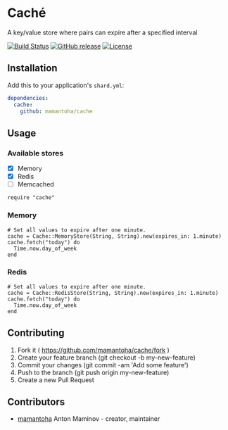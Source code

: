 # Caché

A key/value store where pairs can expire after a specified interval

[![Build Status](http://img.shields.io/travis/mamantoha/cache.svg?style=flat)](https://travis-ci.org/mamantoha/cache)
[![GitHub release](https://img.shields.io/github/release/mamantoha/cache.svg)](https://github.com/mamantoha/cache/releases)
[![License](https://img.shields.io/github/license/mamantoha/cache.svg)](https://github.com/mamantoha/cache/blob/master/LICENSE)

## Installation

Add this to your application's `shard.yml`:

```yaml
dependencies:
  cache:
    github: mamantoha/cache
```

## Usage

### Available stores

* [x] Memory
* [x] Redis
* [ ] Memcached

```crystal
require "cache"
```

### Memory

```crystal
# Set all values to expire after one minute.
cache = Cache::MemoryStore(String, String).new(expires_in: 1.minute)
cache.fetch("today") do
  Time.now.day_of_week
end
```

### Redis

```crystal
# Set all values to expire after one minute.
cache = Cache::RedisStore(String, String).new(expires_in: 1.minute)
cache.fetch("today") do
  Time.now.day_of_week
end
```

## Contributing

1. Fork it ( https://github.com/mamantoha/cache/fork )
2. Create your feature branch (git checkout -b my-new-feature)
3. Commit your changes (git commit -am 'Add some feature')
4. Push to the branch (git push origin my-new-feature)
5. Create a new Pull Request

## Contributors

- [mamantoha](https://github.com/mamantoha) Anton Maminov - creator, maintainer
